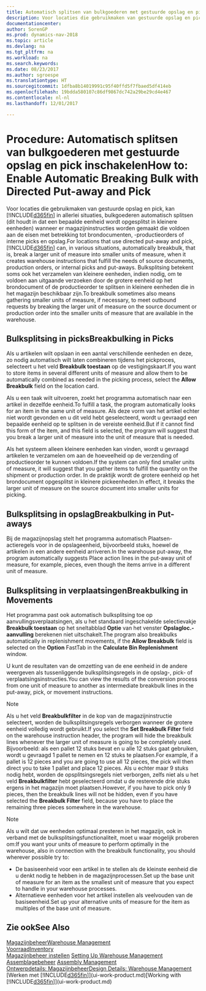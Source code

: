 ```yaml
---
title: Automatisch splitsen van bulkgoederen met gestuurde opslag en pick
description: Voor locaties die gebruikmaken van gestuurde opslag en pick, kunt u eenheden opsplitsen in kleinere eenheden wanneer er magazijninstructies worden gemaakt die voldoen aan de eisen met betrekking tot brondocumenten, -productieorders of interne picks en opslag.
documentationcenter: 
author: SorenGP
ms.prod: dynamics-nav-2018
ms.topic: article
ms.devlang: na
ms.tgt_pltfrm: na
ms.workload: na
ms.search.keywords: 
ms.date: 08/23/2017
ms.author: sgroespe
ms.translationtype: HT
ms.sourcegitcommit: 1dfba8b14019991c95f40ffd5f7fbaed5df414eb
ms.openlocfilehash: 19bdda580107c86df9867dc742a29be29cd4e467
ms.contentlocale: nl-nl
ms.lasthandoff: 12/01/2017

---
```

# <a name="how-to-enable-automatic-breaking-bulk-with-directed-put-away-and-pick"></a><span data-ttu-id="9bc83-103">Procedure: Automatisch splitsen van bulkgoederen met gestuurde opslag en pick inschakelen</span><span class="sxs-lookup"><span data-stu-id="9bc83-103">How to: Enable Automatic Breaking Bulk with Directed Put-away and Pick</span></span>
<span data-ttu-id="9bc83-104">Voor locaties die gebruikmaken van gestuurde opslag en pick, kan [!INCLUDE[d365fin](includes/d365fin_md.md)] in allerlei situaties, bulkgoederen automatisch splitsen (dit houdt in dat een bepaalde eenheid wordt opgesplitst in kleinere eenheden) wanneer er magazijninstructies worden gemaakt die voldoen aan de eisen met betrekking tot brondocumenten, -productieorders of interne picks en opslag.</span><span class="sxs-lookup"><span data-stu-id="9bc83-104">For locations that use directed put-away and pick, [!INCLUDE[d365fin](includes/d365fin_md.md)] can, in various situations, automatically breakbulk, that is, break a larger unit of measure into smaller units of measure, when it creates warehouse instructions that fulfill the needs of source documents, production orders, or internal picks and put-aways.</span></span> <span data-ttu-id="9bc83-105">Bulksplitsing betekent soms ook het verzamelen van kleinere eenheden, indien nodig, om te voldoen aan uitgaande verzoeken door de grotere eenheid op het brondocument of de productieorder te splitsen in kleinere eenheden die in het magazijn beschikbaar zijn.</span><span class="sxs-lookup"><span data-stu-id="9bc83-105">To breakbulk sometimes also means gathering smaller units of measure, if necessary, to meet outbound requests by breaking the larger unit of measure on the source document or production order into the smaller units of measure that are available in the warehouse.</span></span>   

## <a name="breakbulking-in-picks"></a><span data-ttu-id="9bc83-106">Bulksplitsing in picks</span><span class="sxs-lookup"><span data-stu-id="9bc83-106">Breakbulking in Picks</span></span>  
<span data-ttu-id="9bc83-107">Als u artikelen wilt opslaan in een aantal verschillende eenheden en deze, zo nodig automatisch wilt laten combineren tijdens het pickproces, selecteert u het veld **Breakbulk toestaan** op de vestigingskaart.</span><span class="sxs-lookup"><span data-stu-id="9bc83-107">If you want to store items in several different units of measure and allow them to be automatically combined as needed in the picking process, select the **Allow Breakbulk** field on the location card.</span></span>  

<span data-ttu-id="9bc83-108">Als u een taak wilt uitvoeren, zoekt het programma automatisch naar een artikel in dezelfde eenheid.</span><span class="sxs-lookup"><span data-stu-id="9bc83-108">To fulfill a task, the program automatically looks for an item in the same unit of measure.</span></span> <span data-ttu-id="9bc83-109">Als deze vorm van het artikel echter niet wordt gevonden en u dit veld hebt geselecteerd, wordt u gevraagd een bepaalde eenheid op te splitsen in de vereiste eenheid.</span><span class="sxs-lookup"><span data-stu-id="9bc83-109">But if it cannot find this form of the item, and this field is selected, the program will suggest that you break a larger unit of measure into the unit of measure that is needed.</span></span>  

<span data-ttu-id="9bc83-110">Als het systeem alleen kleinere eenheden kan vinden, wordt u gevraagd artikelen te verzamelen om aan de hoeveelheid op de verzending of productieorder te kunnen voldoen.</span><span class="sxs-lookup"><span data-stu-id="9bc83-110">If the system can only find smaller units of measure, it will suggest that you gather items to fulfill the quantity on the shipment or production order.</span></span> <span data-ttu-id="9bc83-111">In de praktijk wordt de grotere eenheid op het brondocument opgesplitst in kleinere pickeenheden.</span><span class="sxs-lookup"><span data-stu-id="9bc83-111">In effect, it breaks the larger unit of measure on the source document into smaller units for picking.</span></span>  

## <a name="breakbulking-in-put-aways"></a><span data-ttu-id="9bc83-112">Bulksplitsing in opslag</span><span class="sxs-lookup"><span data-stu-id="9bc83-112">Breakbulking in Put-aways</span></span>  
<span data-ttu-id="9bc83-113">Bij de magazijnopslag stelt het programma automatisch Plaatsen-actieregels voor in de opslageenheid, bijvoorbeeld stuks, hoewel de artikelen in een andere eenheid arriveren.</span><span class="sxs-lookup"><span data-stu-id="9bc83-113">In the warehouse put-away, the program automatically suggests Place action lines in the put-away unit of measure, for example, pieces, even though the items arrive in a different unit of measure.</span></span>  

## <a name="breakbulking-in-movements"></a><span data-ttu-id="9bc83-114">Bulksplitsing in verplaatsingen</span><span class="sxs-lookup"><span data-stu-id="9bc83-114">Breakbulking in Movements</span></span>  
<span data-ttu-id="9bc83-115">Het programma past ook automatisch bulksplitsing toe op aanvullingsverplaatsingen, als u het standaard ingeschakelde selectievakje **Breakbulk toestaan** op het sneltabblad **Optie** van het venster **Opslagloc.-aanvulling** berekenen niet uitschakelt.</span><span class="sxs-lookup"><span data-stu-id="9bc83-115">The program also breakbulks automatically in replenishment movements, if the **Allow Breakbulk** field is selected on the **Option** FastTab in the **Calculate Bin Replenishment** window.</span></span>  

<span data-ttu-id="9bc83-116">U kunt de resultaten van de omzetting van de ene eenheid in de andere weergeven als tussenliggende bulksplitsingsregels in de opslag-, pick- of verplaatsingsinstructies.</span><span class="sxs-lookup"><span data-stu-id="9bc83-116">You can view the results of the conversion process from one unit of measure to another as intermediate breakbulk lines in the put-away, pick, or movement instructions.</span></span>  

> [!NOTE]  
>  <span data-ttu-id="9bc83-117">Als u het veld **Breakbulkfilter** in de kop van de magazijninstructie selecteert, worden de bulksplitsingsregels verborgen wanneer de grotere eenheid volledig wordt gebruikt.</span><span class="sxs-lookup"><span data-stu-id="9bc83-117">If you select the **Set Breakbulk Filter** field on the warehouse instruction header, the program will hide the breakbulk lines whenever the larger unit of measure is going to be completely used.</span></span> <span data-ttu-id="9bc83-118">Bijvoorbeeld: als een pallet 12 stuks bevat en u alle 12 stuks gaat gebruiken, wordt u gevraagd 1 pallet te nemen en 12 stuks te plaatsen.</span><span class="sxs-lookup"><span data-stu-id="9bc83-118">For example, if a pallet is 12 pieces and you are going to use all 12 pieces, the pick will then direct you to take 1 pallet and place 12 pieces.</span></span> <span data-ttu-id="9bc83-119">Als u echter maar 9 stuks nodig hebt, worden de opsplitsingsregels niet verborgen, zelfs niet als u het veld **Breakbulkfilter** hebt geselecteerd omdat u de resterende drie stuks ergens in het magazijn moet plaatsen.</span><span class="sxs-lookup"><span data-stu-id="9bc83-119">However, if you have to pick only 9 pieces, then the breakbulk lines will not be hidden, even if you have selected the **Breakbulk Filter** field, because you have to place the remaining three pieces somewhere in the warehouse.</span></span>  

> [!NOTE]  
>  <span data-ttu-id="9bc83-120">Als u wilt dat uw eenheden optimaal presteren in het magazijn, ook in verband met de bulksplitsingsfunctionaliteit, moet u waar mogelijk proberen om:</span><span class="sxs-lookup"><span data-stu-id="9bc83-120">If you want your units of measure to perform optimally in the warehouse, also in connection with the breakbulk functionality, you should wherever possible try to:</span></span>  
>   
> - <span data-ttu-id="9bc83-121">De basiseenheid voor een artikel in te stellen als de kleinste eenheid die u denkt nodig te hebben in de magazijnprocessen.</span><span class="sxs-lookup"><span data-stu-id="9bc83-121">Set up the base unit of measure for an item as the smallest unit of measure that you expect to handle in your warehouse processes.</span></span>  
> - <span data-ttu-id="9bc83-122">Alternatieve eenheden voor het artikel instellen als veelvouden van de basiseenheid.</span><span class="sxs-lookup"><span data-stu-id="9bc83-122">Set up your alternative units of measure for the item as multiples of the base unit of measure.</span></span>  

## <a name="see-also"></a><span data-ttu-id="9bc83-123">Zie ook</span><span class="sxs-lookup"><span data-stu-id="9bc83-123">See Also</span></span>  
[<span data-ttu-id="9bc83-124">Magazijnbeheer</span><span class="sxs-lookup"><span data-stu-id="9bc83-124">Warehouse Management</span></span>](warehouse-manage-warehouse.md)  
[<span data-ttu-id="9bc83-125">Voorraad</span><span class="sxs-lookup"><span data-stu-id="9bc83-125">Inventory</span></span>](inventory-manage-inventory.md)  
<span data-ttu-id="9bc83-126">[Magazijnbeheer instellen](warehouse-setup-warehouse.md)   </span><span class="sxs-lookup"><span data-stu-id="9bc83-126">[Setting Up Warehouse Management](warehouse-setup-warehouse.md)   </span></span>  
<span data-ttu-id="9bc83-127">[Assemblagebeheer](assembly-assemble-items.md)  </span><span class="sxs-lookup"><span data-stu-id="9bc83-127">[Assembly Management](assembly-assemble-items.md)  </span></span>  
[<span data-ttu-id="9bc83-128">Ontwerpdetails: Magazijnbeheer</span><span class="sxs-lookup"><span data-stu-id="9bc83-128">Design Details: Warehouse Management</span></span>](design-details-warehouse-management.md)  
<span data-ttu-id="9bc83-129">[Werken met [!INCLUDE[d365fin](includes/d365fin_md.md)]](ui-work-product.md)</span><span class="sxs-lookup"><span data-stu-id="9bc83-129">[Working with [!INCLUDE[d365fin](includes/d365fin_md.md)]](ui-work-product.md)</span></span>  


